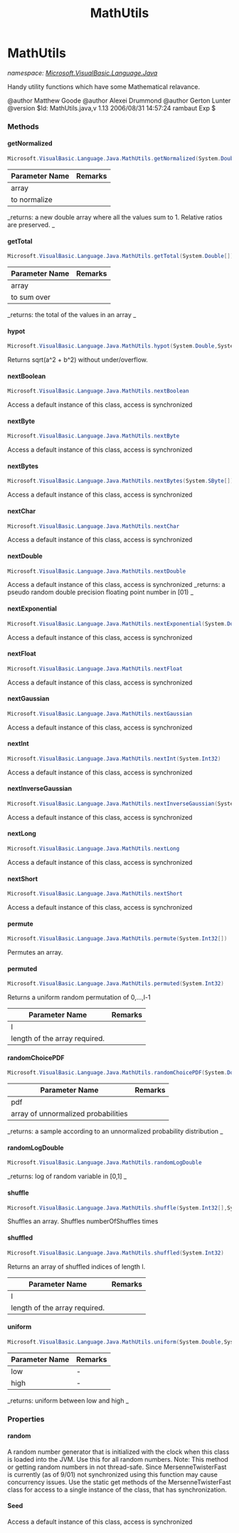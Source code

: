 ﻿---
title: MathUtils
---

# MathUtils
_namespace: [Microsoft.VisualBasic.Language.Java](N-Microsoft.VisualBasic.Language.Java.html)_

Handy utility functions which have some Mathematical relavance.
 
 @author Matthew Goode
 @author Alexei Drummond
 @author Gerton Lunter
 @version $Id: MathUtils.java,v 1.13 2006/08/31 14:57:24 rambaut Exp $



### Methods

#### getNormalized
```csharp
Microsoft.VisualBasic.Language.Java.MathUtils.getNormalized(System.Double[])
```


|Parameter Name|Remarks|
|--------------|-------|
|array|
            to normalize |

_returns:  a new double array where all the values sum to 1. Relative ratios
         are preserved. _

#### getTotal
```csharp
Microsoft.VisualBasic.Language.Java.MathUtils.getTotal(System.Double[])
```


|Parameter Name|Remarks|
|--------------|-------|
|array|
            to sum over |

_returns:  the total of the values in an array _

#### hypot
```csharp
Microsoft.VisualBasic.Language.Java.MathUtils.hypot(System.Double,System.Double)
```
Returns sqrt(a^2 + b^2) without under/overflow.

#### nextBoolean
```csharp
Microsoft.VisualBasic.Language.Java.MathUtils.nextBoolean
```
Access a default instance of this class, access is synchronized

#### nextByte
```csharp
Microsoft.VisualBasic.Language.Java.MathUtils.nextByte
```
Access a default instance of this class, access is synchronized

#### nextBytes
```csharp
Microsoft.VisualBasic.Language.Java.MathUtils.nextBytes(System.SByte[])
```
Access a default instance of this class, access is synchronized

#### nextChar
```csharp
Microsoft.VisualBasic.Language.Java.MathUtils.nextChar
```
Access a default instance of this class, access is synchronized

#### nextDouble
```csharp
Microsoft.VisualBasic.Language.Java.MathUtils.nextDouble
```
Access a default instance of this class, access is synchronized
_returns:  a pseudo random double precision floating point number in [01) _

#### nextExponential
```csharp
Microsoft.VisualBasic.Language.Java.MathUtils.nextExponential(System.Double)
```
Access a default instance of this class, access is synchronized

#### nextFloat
```csharp
Microsoft.VisualBasic.Language.Java.MathUtils.nextFloat
```
Access a default instance of this class, access is synchronized

#### nextGaussian
```csharp
Microsoft.VisualBasic.Language.Java.MathUtils.nextGaussian
```
Access a default instance of this class, access is synchronized

#### nextInt
```csharp
Microsoft.VisualBasic.Language.Java.MathUtils.nextInt(System.Int32)
```
Access a default instance of this class, access is synchronized

#### nextInverseGaussian
```csharp
Microsoft.VisualBasic.Language.Java.MathUtils.nextInverseGaussian(System.Double,System.Double)
```
Access a default instance of this class, access is synchronized

#### nextLong
```csharp
Microsoft.VisualBasic.Language.Java.MathUtils.nextLong
```
Access a default instance of this class, access is synchronized

#### nextShort
```csharp
Microsoft.VisualBasic.Language.Java.MathUtils.nextShort
```
Access a default instance of this class, access is synchronized

#### permute
```csharp
Microsoft.VisualBasic.Language.Java.MathUtils.permute(System.Int32[])
```
Permutes an array.

#### permuted
```csharp
Microsoft.VisualBasic.Language.Java.MathUtils.permuted(System.Int32)
```
Returns a uniform random permutation of 0,...,l-1

|Parameter Name|Remarks|
|--------------|-------|
|l|
            length of the array required. |


#### randomChoicePDF
```csharp
Microsoft.VisualBasic.Language.Java.MathUtils.randomChoicePDF(System.Double[])
```


|Parameter Name|Remarks|
|--------------|-------|
|pdf|
            array of unnormalized probabilities |

_returns:  a sample according to an unnormalized probability distribution _

#### randomLogDouble
```csharp
Microsoft.VisualBasic.Language.Java.MathUtils.randomLogDouble
```

_returns:  log of random variable in [0,1] _

#### shuffle
```csharp
Microsoft.VisualBasic.Language.Java.MathUtils.shuffle(System.Int32[],System.Int32)
```
Shuffles an array. Shuffles numberOfShuffles times

#### shuffled
```csharp
Microsoft.VisualBasic.Language.Java.MathUtils.shuffled(System.Int32)
```
Returns an array of shuffled indices of length l.

|Parameter Name|Remarks|
|--------------|-------|
|l|
            length of the array required. |


#### uniform
```csharp
Microsoft.VisualBasic.Language.Java.MathUtils.uniform(System.Double,System.Double)
```


|Parameter Name|Remarks|
|--------------|-------|
|low|-|
|high|-|

_returns:  uniform between low and high _


### Properties

#### random
A random number generator that is initialized with the clock when this
 class is loaded into the JVM. Use this for all random numbers. Note: This
 method or getting random numbers in not thread-safe. Since
 MersenneTwisterFast is currently (as of 9/01) not synchronized using this
 function may cause concurrency issues. Use the static get methods of the
 MersenneTwisterFast class for access to a single instance of the class,
 that has synchronization.
#### Seed
Access a default instance of this class, access is synchronized
